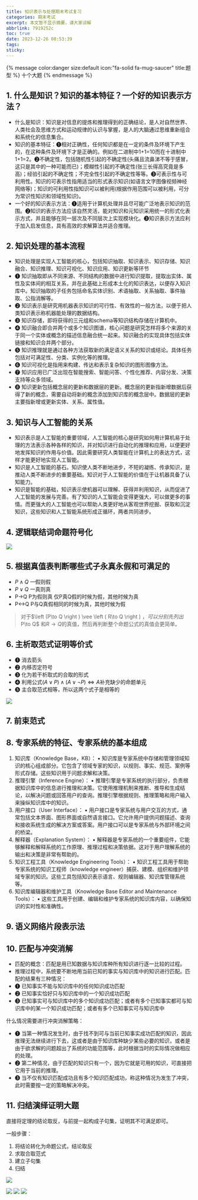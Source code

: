 ```yaml
---
title: 知识表示与处理期末考试复习
categories: 期末考试
excerpt: 本文暂不显示摘要，请大家谅解
abbrlink: 7919252c
toc: true
date: 2023-12-26 08:53:39
tags:
sticky:
---
```


{% message color:danger size:default icon:"fa-solid fa-mug-saucer" title:题型 %}
    十个大题
{% endmessage %}

## 1. 什么是知识？知识的基本特征？一个好的知识表示方法？
- 什么是知识：知识是对信息的提炼和推理得到的正确结论，是人对自然世界、人类社会及思维方式和运动规律的认识与掌握，是人的大脑通过思维重新组合和系统化的信息集合。
- 知识的基本特征：➊相对正确性，任何知识都是在一定的条件及环境下产生的，在这种条件及环境下才是正确的。例如在二进制中1+1=10而在十进制中1+1=2。➋不确定性，包括随机性引起的不确定性(头痛且流鼻涕不等于感冒，这只是其中的一种可能而已)；模糊性引起的不确定性(张三长得高究竟是多高)；经验引起的不确定性；不完全性引起的不确定性等等。➌可表示性与可利用性。知识的可表示性指用适当的形式表示知识(如语言文字图像视频神经网络等)；知识的可利用性指知识可以被利用(根据作用范围可以被利用，可分为常识性知识和领域性知识)。
- 一个好的知识表示方法：➊适用于计算机处理并且尽可能广泛地表示知识的范围。➋知识的表示方法应该自然灵活，能对知识和元知识采用统一的形式化表示方式，并且能够在同一层次及不同层次上实现模块化。➌知识表示方法应利于加入启发信息，具有高效的求解算法并适合推理。

## 2. 知识处理的基本流程
- 知识处理是实现人工智能的核心，包括知识抽取、知识表示、知识存储、知识融合、知识推理、知识可视化、知识应用、知识更新等环节
- ➊ 知识抽取即从不同来源、不同结构的数据中进行知识提取，提取出实体、属性及实体间的相互关系，并在此基础上形成本土化的知识表达，以便存入知识库中。知识抽取的子任务包括命名实体识别、术语抽取、关系抽取、事件抽取、公指消解等。
- ➋ 知识表示是研究用机器表示知识的可行性、有效性的一般方法，以便于把人类知识表示称机器能处理的数据结构。
- ➌ 知识存储，即将获得的三元组和schema等知识结构存储在计算机中。
- ❹ 知识融合即合并两个或多个知识图谱，核心问题是研究怎样将多个来源的关于同一个实体或概念的描述信息融合统一起来。知识融合的实现具体包括实体链接和知识合并两个部分。
- ❺ 知识推理就是通过各种方法获取新的满足语义关系的知识或结论。具体任务包括对可满足性、分类、实例化等的推理。
- ❻ 知识可视化是指用来构建、传达和表示复杂知识的图形图像方法。
- ❼ 知识应用已广泛出现在智能搜索、智能问答、个性化推荐、内容分发、决策支持等众多领域。
- ❽ 知识更新包括概念层的更新和数据层的更新。概念层的更新指新增数据后获得了新的概念，需要自动将新的概念添加到知识库的概念层中。数据层的更新主要指新增或更新实体、关系、属性值。

## 3. 知识与人工智能的关系

- 知识表示是人工智能的重要领域，人工智能的核心是研究如何用计算机易于处理的方法表示各种各样的知识，并对知识进行自动化的推理和应用，以便更好地发挥知识的作用与价值。因此需要研究人类智能在计算机上的表达方式，这样才能更好地实现人工智能。
- 知识是人工智能的基石。知识使人类不断地进步，不短的凝练、传承知识，是推动人类不断进步的重要基础。知识对于人工智能的价值在于让机器具备了认知能力。
- 知识是智能的基础，知识表示使机器可以理解、获得并利用知识，从而促进了人工智能的发展与完善。有了知识的人工智能会变得更强大，可以做更多的事情。而更强大的人工智能也可以帮助人类更好地从客观世界挖掘、获取和沉淀知识，这些知识和人工智能系统形成正循环，两者共同进步。

## 4. 逻辑联结词命题符号化

![](https://image.dooo.ng/i/2023/12/27/658c2479cb6b5.webp)

## 5. 根据真值表判断哪些式子永真永假和可满足的

- $P\wedge Q$ 一假则假
- $P\vee Q$ 一真则真 
- P->Q P为假则真 仅P真Q假的时候为假，其他时候为真
- P<->Q P与Q真假相同的时候为真，其他时候为假

> 对于$\left (P\to Q \right ) \vee \left ( R\to Q  \right ) $，可以分别先列出$P\to Q$ 和$R\to Q$的真值，然后再判断整个命题公式的真值会更简单。

## 6. 主析取范式证明等价式

- ➊ 消去箭头
- ➋ 内移否定符号
- ➌ 化为若干析取式的合取的形式
- ❹ 利用公式$\left ( A\vee P \right ) \wedge \left ( A\vee \neg P \right ) \Leftrightarrow A$补充缺少的命题单元
- ❺ 主合取范式相等，所以这两个式子是相等的


![](https://image.dooo.ng/i/2023/12/27/658c247a5d44a.webp)

## 7. 前束范式



## 8. 专家系统的特征、专家系统的基本组成

1. 知识库（Knowledge Base，KB）：
  ▪   知识库是专家系统中存储和管理领域知识的核心组成部分。它包含了领域专家的知识，以规则、事实、规范、案例等形式存储。这些知识用于问题求解和决策。
2. 推理引擎（Inference Engine）：
  ▪   推理引擎是专家系统的执行部分，负责根据知识库中的信息进行推理和决策。它使用推理机制来推断、推导和生成结论，以解决问题或回答用户的查询。推理引擎根据规则、推理策略和用户输入来操纵知识库中的知识。
3. 用户接口（User Interface）：
  ▪   用户接口是专家系统与用户交互的方式，通常包括文本界面、图形界面或自然语言接口。它允许用户提供问题描述、查询和接收系统生成的解决方案或答案。用户接口可以是专家系统与外部环境之间的桥梁。
4. 解释器（Explanation System）：
  ▪   解释器是专家系统的一个重要组件，它能够解释和解释系统的工作原理、推理过程和决策依据。这对于用户理解系统的输出和决策是非常有帮助的。
5. 知识工程工具（Knowledge Engineering Tools）：
  ▪   知识工程工具用于帮助专家系统的知识工程师（knowledge engineer）捕获、建模、组织和维护领域专家的知识。这些工具包括知识表示语言、规则编辑器、知识库管理系统等。​     
6. 知识库编辑器和维护工具（Knowledge Base Editor and Maintenance Tools）：
  ▪   这些工具用于创建、编辑和维护专家系统的知识库内容，以确保知识的实时性和准确性。

## 9. 语义网络片段表示法



## 10. 匹配与冲突消解

- 匹配的概念：匹配是用已知数据与知识库种所有知识进行逐一比较的过程。
- 推理过程中，系统要不断地用当前已知的事实与知识库中的知识进行匹配。匹配的结果有三种情况：  
- ➊ 已知事实不能与知识库中的任何知识成功匹配
- ➋ 已知事实恰好只与知识库中的一个知识成功匹配
- ➌ 已知事实可与知识库中的多个知识成功匹配；或者有多个已知事实都可与知识库中的某一个知识成功匹配；或者有多个已知事实可与知识库中

什么情况需要进行冲突消解策略：
- ➊ 当第一种情况发生时，由于找不到可与当前已知事实成功匹配的知识，因此推理无法继续进行下去，这或者是由于知识库种缺少某些必要的知识，或者是由于欲求解的问题超出了系统的功能范围等，此时根据当时的实际情况做相应的处理。
- ➋ 第二种情况，由于匹配的知识只有一个，因为它就是可用的知识，可直接把它用于当前的推理。
- ➌ 当不仅有知识匹配成功且有多个知识匹配成功，称这种情况为发生了冲突，此时需要按一定的策略解决冲突。


## 11. 归结演绎证明大题

直接将定理的结论取反，与前提一起构成子句集，证明其不可满足即可。

一般步骤：
1.  将结论转化为命题公式，结论取反
2. 求取合取范式
3. 建立子句集
4. 归结

![](https://image.dooo.ng/i/2023/12/27/658c1a30052b3.webp)

![](https://image.dooo.ng/i/2023/12/27/658c1969a9fee.webp)
![](https://image.dooo.ng/i/2023/12/27/658c196a47b4e.webp)
![](https://image.dooo.ng/i/2023/12/27/658c196b13d84.webp)